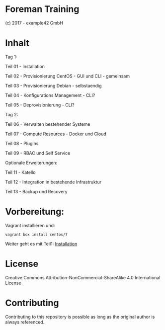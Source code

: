 # Foreman Training
(c) 2017 - example42 GmbH

# Inhalt

Tag 1:

Teil 01 - Installation

Teil 02 - Provisionierung CentOS - GUI und CLI - gemeinsam

Teil 03 - Provisionierung Debian - selbstaendig

Teil 04 - Konfigurations Management - CLI?

Teil 05 - Deprovisionierung - CLI?

Tag 2:

Teil 06 - Verwalten bestehender Systeme

Teil 07 - Compute Resources - Docker und Cloud

Teil 08 - Plugins

Teil 09 - RBAC und Self Service

Optionale Erweiterungen:

Teil 11 - Katello

Teil 12 - Integration in bestehende Infrastruktur

Teil 13 - Backup und Recovery

# Vorbereitung:

Vagrant installieren und:

    vagrant box install centos/7

Weiter geht es mit Teil1: [Installation](01_installation)

# License
Creative Commons Attribution-NonCommercial-ShareAlike 4.0 International License

# Contributing
Contributing to this repository is possible as long as the original author is always referenced.


